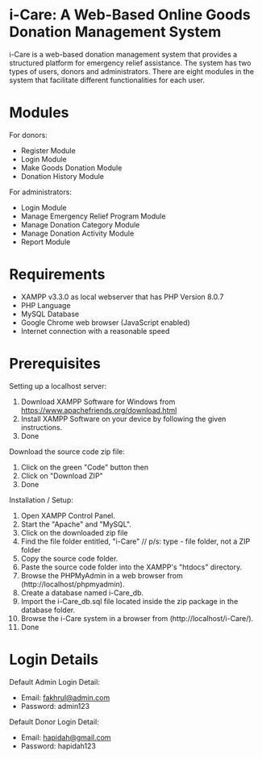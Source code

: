 # i-Care: A Web-Based Online Goods Donation Management System
i-Care is a web-based donation management system that provides a structured platform for emergency relief assistance. The system has two types of users, donors and administrators. There are eight modules in the system that facilitate different functionalities for each user.

# Modules
For donors:

- Register Module
- Login Module
- Make Goods Donation Module
- Donation History Module

For administrators:

- Login Module
- Manage Emergency Relief Program Module
- Manage Donation Category Module
- Manage Donation Activity Module
- Report Module

# Requirements
- XAMPP v3.3.0 as local webserver that has PHP Version 8.0.7
- PHP Language
- MySQL Database
- Google Chrome web browser (JavaScript enabled)
- Internet connection with a reasonable speed

# Prerequisites
Setting up a localhost server:
1. Download XAMPP Software for Windows from https://www.apachefriends.org/download.html
2. Install XAMPP Software on your device by following the given instructions.
3. Done

Download the source code zip file:
1. Click on the green "Code" button then 
2. Click on "Download ZIP"
3. Done

Installation / Setup:
1. Open XAMPP Control Panel.
2. Start the "Apache" and "MySQL".
3. Click on the downloaded zip file 
4. Find the file folder entitled, "i-Care" // p/s: type - file folder, not a ZIP folder
4. Copy the source code folder.
5. Paste the source code folder into the XAMPP's "htdocs" directory.
6. Browse the PHPMyAdmin in a web browser from (http://localhost/phpmyadmin).
7. Create a database named i-Care_db.
8. Import the i-Care_db.sql file located inside the zip package in the database folder.
9. Browse the i-Care system in a browser from (http://localhost/i-Care/).
10. Done

# Login Details
Default Admin Login Detail:

- Email: fakhrul@admin.com
- Password: admin123

Default Donor Login Detail:

- Email: hapidah@gmail.com
- Password: hapidah123
